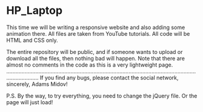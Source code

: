 # HP_Laptop

This time we will be writing a responsive website and also adding some animation there. All files are taken from YouTube tutorials. All code will be HTML and CSS only.

The entire repository will be public, and if someone wants to upload or download all the files, then nothing bad will happen. Note that there are almost no comments in the code as this is a very lightweight page.
.................................................................................................................................................
If you find any bugs, please contact the social network, sincerely, Adams Midov!


P.S.
By the way, to try everything, you need to change the jQuery file. Or the page will just load!

